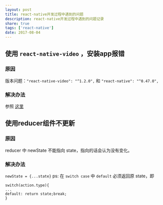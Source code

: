```yaml
---
layout: post
title: react-native开发过程中遇到的问题
description: react-native开发过程中遇到的问题记录
share: true
tags: ['react-native']
date: 2017-08-04
---
```

## 使用 `react-native-video` ，安装app报错
### 原因
版本问题：`"react-native-video": "^1.2.0",` 和 `"react-native": "^0.47.0",`
### 解决办法
参照 [这里](https://github.com/react-native-community/react-native-video/pull/718/files)

## 使用reducer组件不更新
### 原因
reducer 中 newState 不能指向 state，指向的话会认为没有变化。
### 解决办法
`newState = {...state}`
ps: 在 `switch case` 中 `default` 必须返回原 state，即
```
switch(action.type){
...
default: return state;break;
}
```

